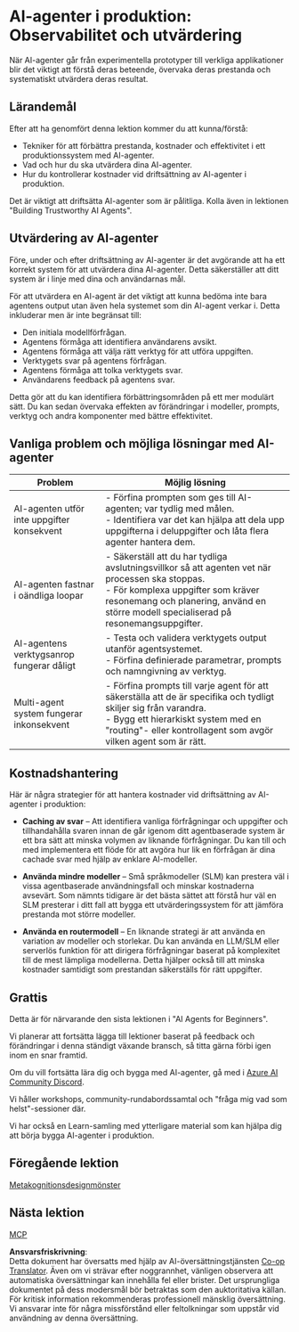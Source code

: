 <!--
CO_OP_TRANSLATOR_METADATA:
{
  "original_hash": "1ad5de6a6388d02c145a92dd04358bab",
  "translation_date": "2025-07-12T13:39:16+00:00",
  "source_file": "10-ai-agents-production/README.md",
  "language_code": "sv"
}
-->
# AI-agenter i produktion: Observabilitet och utvärdering

När AI-agenter går från experimentella prototyper till verkliga applikationer blir det viktigt att förstå deras beteende, övervaka deras prestanda och systematiskt utvärdera deras resultat.

## Lärandemål

Efter att ha genomfört denna lektion kommer du att kunna/förstå:

- Tekniker för att förbättra prestanda, kostnader och effektivitet i ett produktionssystem med AI-agenter.
- Vad och hur du ska utvärdera dina AI-agenter.
- Hur du kontrollerar kostnader vid driftsättning av AI-agenter i produktion.

Det är viktigt att driftsätta AI-agenter som är pålitliga. Kolla även in lektionen "Building Trustworthy AI Agents".

## Utvärdering av AI-agenter

Före, under och efter driftsättning av AI-agenter är det avgörande att ha ett korrekt system för att utvärdera dina AI-agenter. Detta säkerställer att ditt system är i linje med dina och användarnas mål.

För att utvärdera en AI-agent är det viktigt att kunna bedöma inte bara agentens output utan även hela systemet som din AI-agent verkar i. Detta inkluderar men är inte begränsat till:

- Den initiala modellförfrågan.
- Agentens förmåga att identifiera användarens avsikt.
- Agentens förmåga att välja rätt verktyg för att utföra uppgiften.
- Verktygets svar på agentens förfrågan.
- Agentens förmåga att tolka verktygets svar.
- Användarens feedback på agentens svar.

Detta gör att du kan identifiera förbättringsområden på ett mer modulärt sätt. Du kan sedan övervaka effekten av förändringar i modeller, prompts, verktyg och andra komponenter med bättre effektivitet.

## Vanliga problem och möjliga lösningar med AI-agenter

| **Problem**                                    | **Möjlig lösning**                                                                                                                                                                                                        |
| ---------------------------------------------- | -------------------------------------------------------------------------------------------------------------------------------------------------------------------------------------------------------------------------- |
| AI-agenten utför inte uppgifter konsekvent     | - Förfina prompten som ges till AI-agenten; var tydlig med målen.<br>- Identifiera var det kan hjälpa att dela upp uppgifterna i deluppgifter och låta flera agenter hantera dem.                                            |
| AI-agenten fastnar i oändliga loopar            | - Säkerställ att du har tydliga avslutningsvillkor så att agenten vet när processen ska stoppas.<br>- För komplexa uppgifter som kräver resonemang och planering, använd en större modell specialiserad på resonemangsuppgifter. |
| AI-agentens verktygsanrop fungerar dåligt       | - Testa och validera verktygets output utanför agentsystemet.<br>- Förfina definierade parametrar, prompts och namngivning av verktyg.                                                                                     |
| Multi-agent system fungerar inkonsekvent        | - Förfina prompts till varje agent för att säkerställa att de är specifika och tydligt skiljer sig från varandra.<br>- Bygg ett hierarkiskt system med en "routing"- eller kontrollagent som avgör vilken agent som är rätt.  |

## Kostnadshantering

Här är några strategier för att hantera kostnader vid driftsättning av AI-agenter i produktion:

- **Caching av svar** – Att identifiera vanliga förfrågningar och uppgifter och tillhandahålla svaren innan de går igenom ditt agentbaserade system är ett bra sätt att minska volymen av liknande förfrågningar. Du kan till och med implementera ett flöde för att avgöra hur lik en förfrågan är dina cachade svar med hjälp av enklare AI-modeller.

- **Använda mindre modeller** – Små språkmodeller (SLM) kan prestera väl i vissa agentbaserade användningsfall och minskar kostnaderna avsevärt. Som nämnts tidigare är det bästa sättet att förstå hur väl en SLM presterar i ditt fall att bygga ett utvärderingssystem för att jämföra prestanda mot större modeller.

- **Använda en routermodell** – En liknande strategi är att använda en variation av modeller och storlekar. Du kan använda en LLM/SLM eller serverlös funktion för att dirigera förfrågningar baserat på komplexitet till de mest lämpliga modellerna. Detta hjälper också till att minska kostnader samtidigt som prestandan säkerställs för rätt uppgifter.

## Grattis

Detta är för närvarande den sista lektionen i "AI Agents for Beginners".

Vi planerar att fortsätta lägga till lektioner baserat på feedback och förändringar i denna ständigt växande bransch, så titta gärna förbi igen inom en snar framtid.

Om du vill fortsätta lära dig och bygga med AI-agenter, gå med i <a href="https://discord.gg/kzRShWzttr" target="_blank">Azure AI Community Discord</a>.

Vi håller workshops, community-rundabordssamtal och "fråga mig vad som helst"-sessioner där.

Vi har också en Learn-samling med ytterligare material som kan hjälpa dig att börja bygga AI-agenter i produktion.

## Föregående lektion

[Metakognitionsdesignmönster](../09-metacognition/README.md)

## Nästa lektion

[MCP](../11-mcp/README.md)

**Ansvarsfriskrivning**:  
Detta dokument har översatts med hjälp av AI-översättningstjänsten [Co-op Translator](https://github.com/Azure/co-op-translator). Även om vi strävar efter noggrannhet, vänligen observera att automatiska översättningar kan innehålla fel eller brister. Det ursprungliga dokumentet på dess modersmål bör betraktas som den auktoritativa källan. För kritisk information rekommenderas professionell mänsklig översättning. Vi ansvarar inte för några missförstånd eller feltolkningar som uppstår vid användning av denna översättning.